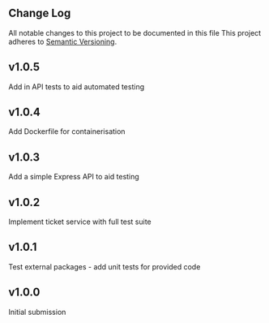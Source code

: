 ## Change Log
All notable changes to this project to be documented in this file
This project adheres to [Semantic Versioning](http://semver.org/).

## v1.0.5
Add in API tests to aid automated testing

## v1.0.4
Add Dockerfile for containerisation

## v1.0.3
Add a simple Express API to aid testing

## v1.0.2
Implement ticket service with full test suite

## v1.0.1
Test external packages - add unit tests for provided code

## v1.0.0
Initial submission